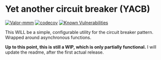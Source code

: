 # Yet another circuit breaker (YACB)

[![Valor-mmm](https://circleci.com/gh/Valor-mmm/yet-another-circuit-breaker.svg?style=svg)](https://app.circleci.com/pipelines/github/Valor-mmm/yet-another-circuit-breaker?branch=master)
[![codecov](https://codecov.io/gh/Valor-mmm/yet-another-circuit-breaker/branch/master/graph/badge.svg)](https://codecov.io/gh/Valor-mmm/yet-another-circuit-breaker)
[![Known Vulnerabilities](https://snyk.io/test/github/Valor-mmm/yet-another-circuit-breaker/badge.svg)](https://snyk.io/test/github/Valor-mmm/yet-another-circuit-breaker)

This WILL be a simple, configurable utility for the circuit breaker pattern. Wrapped around asynchronous functions.

**Up to this point, this is still a WIP, which is only partially functional.**
I will update the readme, after the first actual release.
